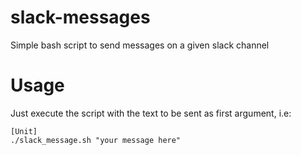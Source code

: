 # slack-messages
Simple bash script to send messages on a given slack channel

# Usage
Just execute the script with the text to be sent as first argument, i.e:

```
[Unit]
./slack_message.sh "your message here"
```
